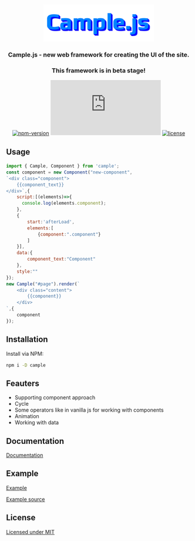 <p align="center">
    <a href="https://www.npmjs.com/package/cample">
        <img src="https://github.com/Camplejs/media/blob/main/logo.png" alt="cample" >
    </a>
</p>
<h3 align="center">Cample.js - new web framework for creating the UI of the site.</h3>
<h3 align="center">
    This framework is in beta stage!
</h3>

<div align="center">

[![npm-version](https://img.shields.io/npm/v/cample?logo=npm)](https://www.npmjs.com/package/cample)
[![repo-size](https://img.shields.io/github/repo-size/Camplejs/Cample.js?logo=github)](https://github.com/Camplejs/Cample.js)
[![license](https://img.shields.io/npm/l/cample)](https://github.com/Camplejs/Cample.js/blob/main/LICENSE)

</div>

## Usage
```javascript
import { Cample, Component } from 'cample';
const component = new Component("new-component", 
`<div class="component">
    {{component_text}}
</div>`,{
    script:[(elements)=>{
      console.log(elements.component);
    },
    {
        start:'afterLoad',
        elements:[
            {component:".component"}
        ]
    }],
    data:{
        component_text:"Component"
    },
    style:""
});
new Cample("#page").render(`
    <div class="content">
        {{component}}
    </div>
`,{
    component
});
```

## Installation

Install via NPM:
```bash
npm i -D cample 
```

## Feauters

- Supporting component approach
- Cycle
- Some operators like in vanilla js for working with components
- Animation
- Working with data

## Documentation

[Documentation](https://camplejs.github.io/documentation.html)

## Example

[Example](https://camplejs.github.io/example.html)

[Example source](https://github.com/Camplejs/example/blob/main/example.js)

## License
[Licensed under MIT](https://github.com/Camplejs/Cample.js/blob/main/LICENSE)
